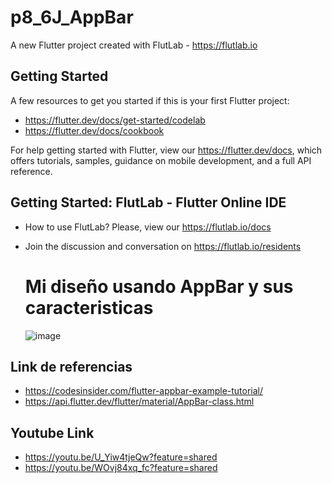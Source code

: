 # p8_6J_AppBar

A new Flutter project created with FlutLab - https://flutlab.io

## Getting Started

A few resources to get you started if this is your first Flutter project:

- https://flutter.dev/docs/get-started/codelab
- https://flutter.dev/docs/cookbook

For help getting started with Flutter, view our
https://flutter.dev/docs, which offers tutorials,
samples, guidance on mobile development, and a full API reference.

## Getting Started: FlutLab - Flutter Online IDE

- How to use FlutLab? Please, view our https://flutlab.io/docs
- Join the discussion and conversation on https://flutlab.io/residents

  # Mi diseño usando AppBar y sus caracteristicas
   ![image](https://github.com/lgLara09/Mi_AppBar_6J/assets/143548080/20165541-bfb6-4288-903b-be135ff4f155)

## Link de referencias
- https://codesinsider.com/flutter-appbar-example-tutorial/
- https://api.flutter.dev/flutter/material/AppBar-class.html
## Youtube Link
- https://youtu.be/U_Yiw4tjeQw?feature=shared
- https://youtu.be/WOvj84xq_fc?feature=shared
